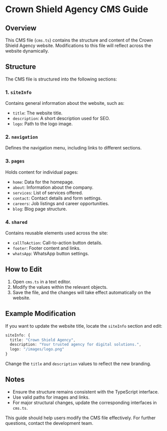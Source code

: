 # Crown Shield Agency CMS Guide

## Overview
This CMS file (`cms.ts`) contains the structure and content of the Crown Shield Agency website. Modifications to this file will reflect across the website dynamically.

## Structure
The CMS file is structured into the following sections:

### 1. `siteInfo`
Contains general information about the website, such as:
- `title`: The website title.
- `description`: A short description used for SEO.
- `logo`: Path to the logo image.

### 2. `navigation`
Defines the navigation menu, including links to different sections.

### 3. `pages`
Holds content for individual pages:
- `home`: Data for the homepage.
- `about`: Information about the company.
- `services`: List of services offered.
- `contact`: Contact details and form settings.
- `careers`: Job listings and career opportunities.
- `blog`: Blog page structure.

### 4. `shared`
Contains reusable elements used across the site:
- `callToAction`: Call-to-action button details.
- `footer`: Footer content and links.
- `whatsApp`: WhatsApp button settings.

## How to Edit
1. Open `cms.ts` in a text editor.
2. Modify the values within the relevant objects.
3. Save the file, and the changes will take effect automatically on the website.

## Example Modification
If you want to update the website title, locate the `siteInfo` section and edit:
```typescript
siteInfo: {
  title: "Crown Shield Agency",
  description: "Your trusted agency for digital solutions.",
  logo: "/images/logo.png"
}
```
Change the `title` and `description` values to reflect the new branding.

## Notes
- Ensure the structure remains consistent with the TypeScript interface.
- Use valid paths for images and links.
- For major structural changes, update the corresponding interfaces in `cms.ts`.

This guide should help users modify the CMS file effectively. For further questions, contact the development team.

